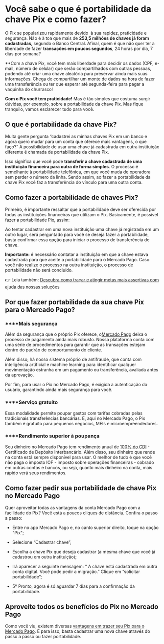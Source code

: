 # Você sabe o que é portabilidade da chave Pix e como fazer?

O Pix se popularizou rapidamente devido  à sua rapidez, praticidade e segurança. Não é à toa que mais de **253,5 milhões de chaves já foram cadastradas**, segundo o Banco Central. Afinal, quem é que não quer ter a liberdade de fazer **transações em poucos segundos**, 24 horas por dia, 7 dias por semana?

**Com a chave Pix, você tem mais liberdade para decidir os dados (CPF, e-mail, número de celular) que serão compartilhados com outras pessoas, podendo até criar uma chave aleatória para preservar ainda mais suas informações. Chega de compartilhar um monte de dados na hora de fazer uma transferência ou ter que esperar até segunda-feira para pagar a vaquinha do churrasco!

**Com o Pix você tem praticidade!** Mas é tão simples que costuma surgir dúvidas, por exemplo, sobre a portabilidade da chave Pix. Mas fique tranquilo, vamos esclarecer tudo para você.

## O que é portabilidade da chave Pix?

Muita gente pergunta “cadastrei as minhas chaves Pix em um banco e agora quero mudar para um conta que oferece mais vantagens, o que faço?” A possibilidade de usar uma chave já cadastrada em outra instituição diferente é chamada de portabilidade da chave Pix.

Isso significa que você pode **transferir a chave cadastrada de uma instituição financeira para outra de forma simples**. O processo é semelhante à portabilidade telefônica, em que você muda de operadora sem perder o número da linha. Sendo assim, ao fazer a portabilidade da chave Pix você faz a transferência do vínculo para uma outra conta.

## Como fazer a portabilidade de chaves Pix?

Primeiro, é importante ressaltar que a portabilidade deve ser oferecida por todas as instituições financeiras que utilizam o Pix. Basicamente, é possível fazer a portabilidade [Pix](https://empresas.mercadopago.com.br/guia-do-pix), assim:

Ao tentar cadastrar em uma nova instituição uma chave já registrada em um outro lugar, será perguntado para você se deseja fazer a portabilidade, basta confirmar essa opção para iniciar o processo de transferência de chave.

**Importante:** é necessário contatar a instituição em que a chave estava cadastrada para que aceite a portabilidade para o Mercado Pago. Caso você não realize o processo na outra instituição, o processo de portabilidade não será concluído.

👉 Leia também: [Descubra como traçar e atingir metas mais assertivas com ajuda das nossas soluções](https://meubolso.mercadopago.com.br/metas-financeiras-com-o-mercado-pago)

## Por que fazer portabilidade da sua chave Pix para o Mercado Pago?

### ******Mais segurança**

Além da segurança que o próprio Pix oferece, o[Mercado Pago](https://empreendedores.mercadopago.com.br/pix-mercado-pago-bom-para-voce-e-para-seu-negocio) deixa o processo de pagamento ainda mais robusto. Nossa plataforma conta com uma série de procedimentos para garantir que as transações estejam dentro do padrão de comportamento do cliente.

Além disso, há nosso sistema próprio de antifraude, que conta com inteligência artificial e machine learning para identificar qualquer movimentação estranha em um pagamento ou transferência, avaliada antes da aprovação.

Por fim, para usar o Pix no Mercado Pago, é exigida a autenticação do usuário, garantindo ainda mais segurança para você.

### ******Serviço gratuito**

Essa modalidade permite poupar gastos com tarifas cobradas pelas tradicionais transferências bancárias. E, aqui no Mercado Pago, o Pix também é gratuito para pequenos negócios, MEIs e microempreendedores.

### ******Rendimento superior à poupança**

Seu dinheiro no Mercado Pago tem rendimento anual de [100% do CDI](https://meubolso.mercadopago.com.br/sua-conta-rende-100-do-cdi-o-que-isso-significa) - Certificado de Depósito Interbancário. Além disso, seu dinheiro que rende na conta está sempre disponível para usar. O melhor de tudo é que você não paga o imposto IOF - imposto sobre operações financeiras - cobrado em outras contas e bancos, ou seja, quanto mais dinheiro na conta, mais rápido verá seus rendimentos.

## Como fazer pedir sua portabilidade de chave Pix no Mercado Pago

Quer aproveitar todas as vantagens da conta Mercado Pago com a facilidade do Pix? Você está a poucos cliques de distância. Confira o passo a passo:

- Entre no app Mercado Pago e, no canto superior direito, toque na opção "Pix";

- Selecione “Cadastrar chave”;

- Escolha a chave Pix que deseja cadastrar (a mesma chave que você já cadastrou em outra instituição);

- Irá aparecer a seguinte mensagem: “ A chave está cadastrada em outra conta digital. Você pode pedir a migração.” Clique em “solicitar portabilidade”; 

- 5º Pronto, agora é só aguardar 7 dias para a confirmação da portabilidade. 

### 

## Aproveite todos os benefícios do Pix no Mercado Pago

Como você viu, existem diversas [vantagens em trazer seu Pix para o Mercado Pago](https://meubolso.mercadopago.com.br/vantagens-pix-tudo-que-voce-precisa-saber). E para isso, basta cadastrar uma nova chave através do passo a passo ou fazer portabilidade.